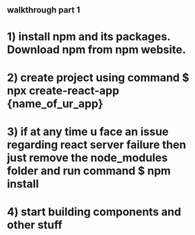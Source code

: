 ## walkthrough part 1

# 1) install npm and its packages. Download npm from npm website.
# 2) create project using command $ npx create-react-app {name_of_ur_app}
# 3) if at any time u face an issue regarding react server failure then just remove the node_modules folder and run command $ npm install
# 4) start building components and other stuff